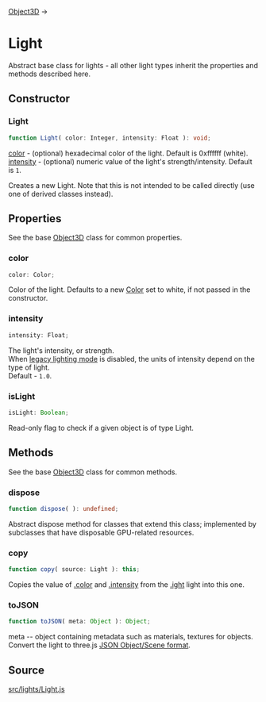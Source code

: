 [Object3D](en\core\Object3D.html) →

# Light

Abstract base class for lights - all other light types inherit the properties
and methods described here.

## Constructor

### Light

  
  
```ts  
function Light( color: Integer, intensity: Float ): void;  
```  

[color](#) - (optional) hexadecimal color of the light. Default is 0xffffff
(white).  
[intensity](#) - (optional) numeric value of the light's strength/intensity.
Default is `1`.  
  
Creates a new Light. Note that this is not intended to be called directly (use
one of derived classes instead).

## Properties

See the base [Object3D](en\core\Object3D.html) class for common properties.

### color

  
  
```ts  
color: Color;  
```  

Color of the light. Defaults to a new [Color](en\math\Color.html) set to
white, if not passed in the constructor.  

### intensity

  
  
```ts  
intensity: Float;  
```  

The light's intensity, or strength.  
When [legacy lighting mode](#) is disabled, the units of intensity depend on
the type of light.  
Default - `1.0`.

### isLight

  
  
```ts  
isLight: Boolean;  
```  

Read-only flag to check if a given object is of type Light.

## Methods

See the base [Object3D](en\core\Object3D.html) class for common methods.

### dispose

  
  
```ts  
function dispose( ): undefined;  
```  

Abstract dispose method for classes that extend this class; implemented by
subclasses that have disposable GPU-related resources.

### copy

  
  
```ts  
function copy( source: Light ): this;  
```  

Copies the value of [.color](#color) and [.intensity](#intensity) from the
[.ight](#ight) light into this one.

### toJSON

  
  
```ts  
function toJSON( meta: Object ): Object;  
```  

meta -- object containing metadata such as materials, textures for objects.  
Convert the light to three.js <a
href="https://github.com/mrdoob/three.js/wiki/JSON-Object-Scene-format-4">JSON
Object/Scene format</a>.

## Source

<a
href="https://github.com/mrdoob/three.js/blob/master/src/lights/Light.js">src/lights/Light.js</a>

